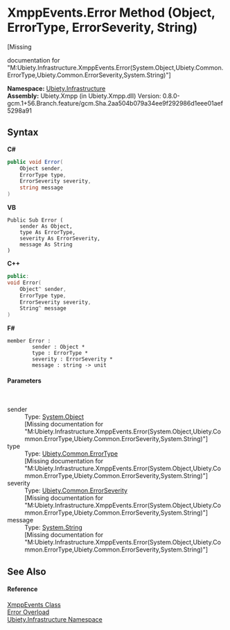 # XmppEvents.Error Method (Object, ErrorType, ErrorSeverity, String)
 

\[Missing <summary> documentation for "M:Ubiety.Infrastructure.XmppEvents.Error(System.Object,Ubiety.Common.ErrorType,Ubiety.Common.ErrorSeverity,System.String)"\]

**Namespace:**&nbsp;<a href="7349ff87-094b-cd2f-6f99-c82eea293e78">Ubiety.Infrastructure</a><br />**Assembly:**&nbsp;Ubiety.Xmpp (in Ubiety.Xmpp.dll) Version: 0.8.0-gcm.1+56.Branch.feature/gcm.Sha.2aa504b079a34ee9f292986d1eee01aef5298a91

## Syntax

**C#**<br />
``` C#
public void Error(
	Object sender,
	ErrorType type,
	ErrorSeverity severity,
	string message
)
```

**VB**<br />
``` VB
Public Sub Error ( 
	sender As Object,
	type As ErrorType,
	severity As ErrorSeverity,
	message As String
)
```

**C++**<br />
``` C++
public:
void Error(
	Object^ sender, 
	ErrorType type, 
	ErrorSeverity severity, 
	String^ message
)
```

**F#**<br />
``` F#
member Error : 
        sender : Object * 
        type : ErrorType * 
        severity : ErrorSeverity * 
        message : string -> unit 

```


#### Parameters
&nbsp;<dl><dt>sender</dt><dd>Type: <a href="http://msdn2.microsoft.com/en-us/library/e5kfa45b" target="_blank">System.Object</a><br />\[Missing <param name="sender"/> documentation for "M:Ubiety.Infrastructure.XmppEvents.Error(System.Object,Ubiety.Common.ErrorType,Ubiety.Common.ErrorSeverity,System.String)"\]</dd><dt>type</dt><dd>Type: <a href="a7fe2264-b531-3d6d-7827-1567e3d65dd9">Ubiety.Common.ErrorType</a><br />\[Missing <param name="type"/> documentation for "M:Ubiety.Infrastructure.XmppEvents.Error(System.Object,Ubiety.Common.ErrorType,Ubiety.Common.ErrorSeverity,System.String)"\]</dd><dt>severity</dt><dd>Type: <a href="069e8a4c-9425-b097-52f5-247327fda0f9">Ubiety.Common.ErrorSeverity</a><br />\[Missing <param name="severity"/> documentation for "M:Ubiety.Infrastructure.XmppEvents.Error(System.Object,Ubiety.Common.ErrorType,Ubiety.Common.ErrorSeverity,System.String)"\]</dd><dt>message</dt><dd>Type: <a href="http://msdn2.microsoft.com/en-us/library/s1wwdcbf" target="_blank">System.String</a><br />\[Missing <param name="message"/> documentation for "M:Ubiety.Infrastructure.XmppEvents.Error(System.Object,Ubiety.Common.ErrorType,Ubiety.Common.ErrorSeverity,System.String)"\]</dd></dl>

## See Also


#### Reference
<a href="53afd0a6-cf28-9557-2822-4438f8918532">XmppEvents Class</a><br /><a href="ee55ece0-5440-7ae1-6abc-0087ba4cbaa2">Error Overload</a><br /><a href="7349ff87-094b-cd2f-6f99-c82eea293e78">Ubiety.Infrastructure Namespace</a><br />